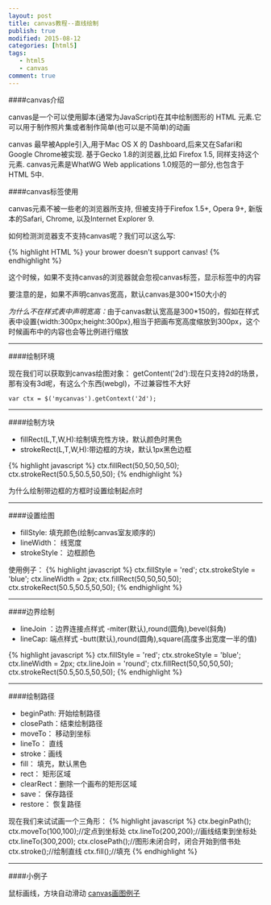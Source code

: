 ```yaml
---
layout: post
title: canvas教程--直线绘制
publish: true
modified: 2015-08-12
categories: [html5]
tags: 
   - html5
   - canvas
comment: true
---
```


####canvas介绍

canvas是一个可以使用脚本(通常为JavaScript)在其中绘制图形的 HTML 元素.它可以用于制作照片集或者制作简单(也可以是不简单)的动画

canvas 最早被Apple引入,用于Mac OS X 的 Dashboard,后来又在Safari和Google Chrome被实现. 基于Gecko 1.8的浏览器,比如 Firefox 1.5, 同样支持这个元素.  canvas元素是WhatWG Web applications 1.0规范的一部分,也包含于HTML 5中.

####canvas标签使用

canvas元素不被一些老的浏览器所支持, 但被支持于Firefox 1.5+, Opera 9+, 新版本的Safari, Chrome, 以及Internet Explorer 9.

如何检测浏览器支不支持canvas呢？我们可以这么写:

{% highlight HTML %}
<canvas id="mycanvas" width="300" height="300">
	your brower doesn't support canvas!
</canvas>
{% endhighlight %}

这个时候，如果不支持canvas的浏览器就会忽视canvas标签，显示标签中的内容

要注意的是，如果不声明canvas宽高，默认canvas是300*150大小的

<em>为什么不在样式表中声明宽高：</em>由于canvas默认宽高是300*150的，假如在样式表中设置{width:300px;height:300px},相当于把画布宽高度缩放到300px，这个时候画布中的内容也会等比例进行缩放


---------------------------------------------


####绘制环境

现在我们可以获取到canvas绘图对象：
getContent('2d'):现在只支持2d的场景，那有没有3d呢，有这么个东西(webgl)，不过兼容性不大好

<code>var ctx = $('mycanvas').getContext('2d');</code>


---------------------------------------------


####绘制方块

* fillRect(L,T,W,H):绘制填充性方块，默认颜色时黑色
* strokeRect(L,T,W,H):带边框的方块，默认1px黑色边框

{% highlight javascript %}
ctx.fillRect(50,50,50,50);
ctx.strokeRect(50.5,50.5,50,50);
{% endhighlight %}

为什么绘制带边框的方框时设置绘制起点时


---------------------------------------------


####设置绘图

* fillStyle: 填充颜色(绘制canvas室友顺序的)
* lineWidth： 线宽度
* strokeStyle： 边框颜色

使用例子：
{% highlight javascript %}
ctx.fillStyle = 'red';
ctx.strokeStyle = 'blue';
ctx.lineWidth = 2px;
ctx.fillRect(50,50,50,50);
ctx.strokeRect(50.5,50.5,50,50);
{% endhighlight %}


---------------------------------------------


####边界绘制

* lineJoin ：边界连接点样式
			-miter(默认),round(圆角),bevel(斜角)
* lineCap: 端点样式
			-butt(默认),round(圆角),square(高度多出宽度一半的值)


{% highlight javascript %}
ctx.fillStyle = 'red';
ctx.strokeStyle = 'blue';
ctx.lineWidth = 2px;
ctx.lineJoin = 'round';
ctx.fillRect(50,50,50,50);
ctx.strokeRect(50.5,50.5,50,50);
{% endhighlight %}


---------------------------------------------


####绘制路径

* beginPath: 开始绘制路径
* closePath：结束绘制路径
* moveTo： 移动到坐标
* lineTo： 直线
* stroke：画线
* fill： 填充，默认黑色
* rect： 矩形区域
* clearRect：删除一个画布的矩形区域
* save： 保存路径
* restore： 恢复路径

现在我们来试试画一个三角形：
{% highlight javascript %}
ctx.beginPath();
ctx.moveTo(100,100);//定点到坐标处
ctx.lineTo(200,200);//画线结束到坐标处
ctx.lineTo(300,200);
ctx.closePath();//图形未闭合时，闭合开始到借书处
ctx.stroke();//绘制直线
ctx.fill();//填充
{% endhighlight %}


---------------------------------------------


####小例子

鼠标画线，方块自动滑动
[canvas画图例子](/demo/canvas.html)


